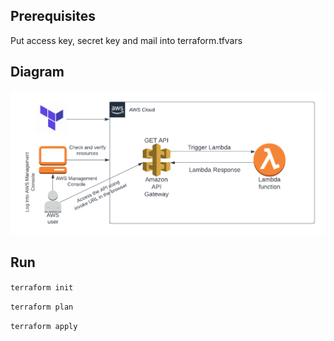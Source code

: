 ## Prerequisites

Put access key, secret key and mail into terraform.tfvars

## Diagram 

![Alt text](image.png)

## Run

```terraform init```

```terraform plan```

```terraform apply```

